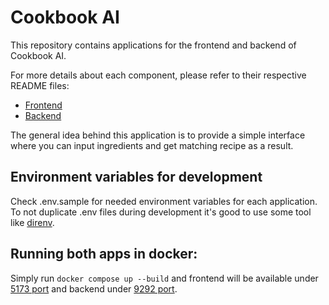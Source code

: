 # Cookbook AI

This repository contains applications for the frontend and backend of Cookbook AI.

For more details about each component, please refer to their respective README files:

- [Frontend](./frontend/README.md)
- [Backend](./backend/README.md)

The general idea behind this application is to provide a simple interface where you can input ingredients and get matching recipe as a result.

## Environment variables for development

Check .env.sample for needed environment variables for each application.
To not duplicate .env files during development it's good to use some tool like [direnv](https://direnv.net).


## Running both apps in docker:

Simply run `docker compose up --build` and frontend will be available under [5173 port](http://localhost:5173) and backend under [9292 port](http://localhost:9292).
